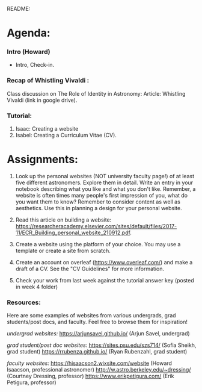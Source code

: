 README:
# Agenda:

### Intro (Howard)
- Intro, Check-in. 

### Recap of Whistling Vivaldi :
Class discussion on The Role of Identity in Astronomy: Article: Whistling Vivaldi (link in google drive). 
    
### Tutorial:
1. Isaac: Creating a website
2. Isabel: Creating a Curriculum Vitae (CV).

# Assignments:
1. Look up the personal websites (NOT university faculty page!) of at least five different astronomers. Explore them in detail. Write an entry in your notebook describing what you like and what you don't like. Remember, a website is often times many people's first impression of you, what do you want them to know? Remember to consider content as well as aesthetics. Use this in planning a design for your personal website.

2. Read this article on building a website: https://researcheracademy.elsevier.com/sites/default/files/2017-11/ECR_Building_personal_website_210912.pdf.

3. Create a website using the platform of your choice. You may use a template or create a site from scratch.

4. Create an account on overleaf (https://www.overleaf.com/) and make a draft of a CV. See the "CV Guidelines" for more information.

5. Check your work from last week against the tutorial answer key (posted in week 4 folder)

### Resources:
Here are some examples of websites from various undergrads, grad students/post docs, and faculty. Feel free to browse them for inspiration!

*undergrad websites:*
https://arjunsavel.github.io/ (Arjun Savel, undergrad)
 
*grad student/post doc websites:*
https://sites.psu.edu/szs714/ (Sofia Sheikh, grad student)
https://rrubenza.github.io/ (Ryan Rubenzahl, grad student)


*faculty websites:*
https://hisaacson2.wixsite.com/website (Howard Isaacson, professional astronomer)
http://w.astro.berkeley.edu/~dressing/ (Courtney Dressing, professor)
https://www.erikpetigura.com/ (Erik Petigura, professor)
